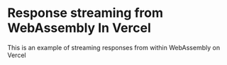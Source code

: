 # Response streaming from WebAssembly In Vercel

This is an example of streaming responses from within WebAssembly on Vercel